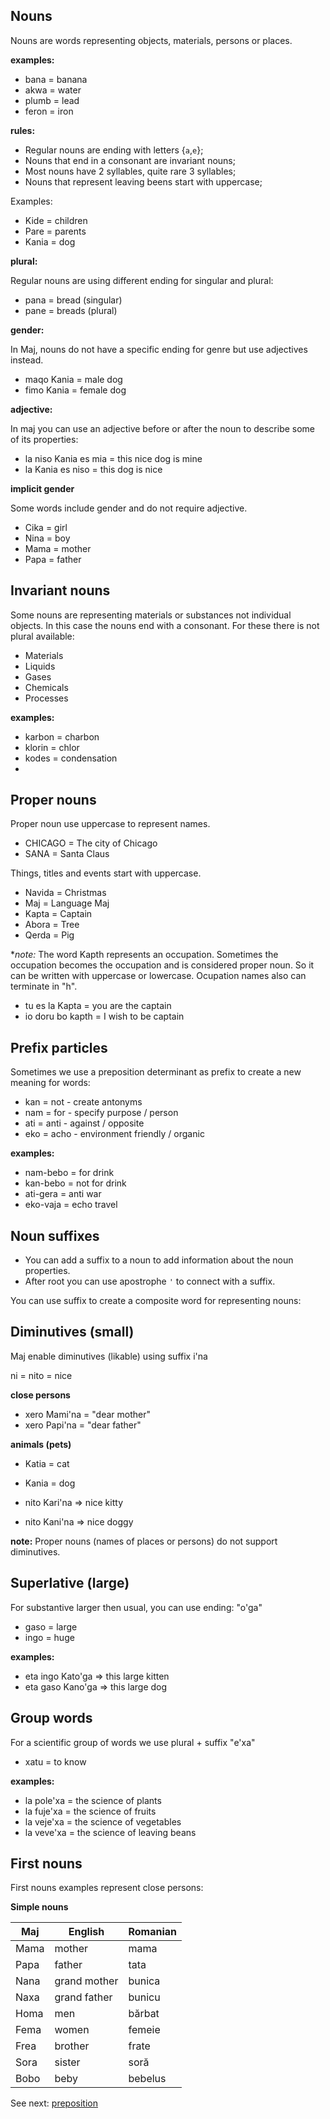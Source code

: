 ## Nouns

Nouns are words representing objects, materials, persons or places.  

**examples:**

* bana    = banana
* akwa    = water
* plumb   = lead
* feron   = iron


**rules:**

* Regular nouns are ending with letters {`a`,`e`};
* Nouns that end in a consonant are invariant nouns;
* Most nouns have 2 syllables, quite rare 3 syllables;
* Nouns that represent leaving beens start with uppercase;

Examples:

* Kide   = children    
* Pare   = parents 
* Kania  = dog

**plural:**

Regular nouns are using different ending for singular and plural:

* pana   = bread  (singular)
* pane   = breads (plural)

**gender:**

In Maj, nouns do not have a specific ending for genre but use adjectives instead.

* maqo Kania = male dog 
* fimo Kania = female dog 

**adjective:**

In maj you can use an adjective before or after the noun to describe some of its properties: 

* la niso Kania es mia = this nice dog is mine
* la Kania es niso = this dog is nice

**implicit gender**

Some words include gender and do not require adjective.

* Cika = girl 
* Nina = boy
* Mama = mother
* Papa = father

## Invariant nouns

Some nouns are representing materials or substances not individual objects. In this case the nouns end with a consonant. For these there is not plural available:

* Materials
* Liquids
* Gases
* Chemicals
* Processes

**examples:**

* karbon = charbon
* klorin = chlor
* kodes  = condensation
* 


## Proper nouns

Proper noun use uppercase to represent names. 

* CHICAGO   = The city of Chicago
* SANA      = Santa Claus

Things, titles and events start with uppercase.

* Navida    = Christmas 
* Maj       = Language Maj
* Kapta     = Captain
* Abora     = Tree      
* Qerda     = Pig

**note:* The word Kapth represents an occupation. Sometimes the occupation becomes the occupation and is considered proper noun. So it can be written with uppercase or lowercase. Ocupation names also can terminate in "h". 

* tu es la Kapta = you are the captain
* io doru bo kapth = I wish to be captain

## Prefix particles

Sometimes we use a preposition determinant as prefix to create a new meaning for words:

* kan  = not  - create antonyms
* nam  = for  - specify purpose / person
* ati  = anti - against / opposite 
* eko  = acho - environment friendly / organic

**examples:**

* nam-bebo = for drink
* kan-bebo = not for drink
* ati-gera = anti war
* eko-vaja = echo travel
   
## Noun suffixes

* You can add a suffix to a noun to add information about the noun properties.
* After root you can use apostrophe `'` to connect with a suffix.

You can use suffix to create a composite word for representing nouns:

## Diminutives (small)

Maj enable diminutives (likable) using suffix i'na

ni = nito = nice

**close persons**

* xero Mami'na  = "dear mother"
* xero Papi'na  = "dear father"

**animals (pets)**

* Katia = cat
* Kania = dog

* nito Kari'na => nice kitty
* nito Kani'na => nice doggy

**note:** Proper nouns (names of places or persons) do not support diminutives.

## Superlative (large)

For substantive larger then usual, you can use ending: "o'ga"

* gaso = large
* ingo = huge

**examples:**

* eta ingo Kato'ga => this large kitten
* eta gaso Kano'ga => this large dog

## Group words

For a scientific group of words we use plural + suffix "e'xa"

* xatu = to know

**examples:**

* la pole'xa = the science of plants
* la fuje'xa = the science of fruits
* la veje'xa = the science of vegetables
* la veve'xa = the science of leaving beans

## First nouns

First nouns examples represent close persons:

**Simple nouns**

Maj     | English        | Romanian
--------|----------------|-----------------
Mama    | mother         | mama
Papa    | father         | tata
Nana    | grand mother   | bunica
Naxa    | grand father   | bunicu
Homa    | men            | bărbat
Fema    | women          | femeie
Frea    | brother        | frate
Sora    | sister         | soră
Bobo    | beby           | bebelus
       

See next: [preposition](preposition.md)

